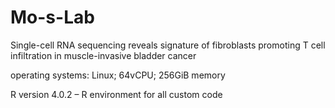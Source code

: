 # Mo-s-Lab

Single-cell RNA sequencing reveals signature of fibroblasts promoting T cell infiltration in muscle-invasive bladder cancer

operating systems: Linux; 64vCPU; 256GiB memory

R version 4.0.2 – R environment for all custom code

